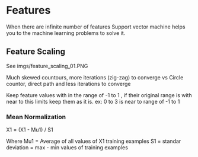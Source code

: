# Features

When there are infinite number of features Support vector machine helps you to the machine learning problems to solve it.

## Feature Scaling

See imgs/feature_scaling_01.PNG

Much skewed countours, more iterations (zig-zag) to converge
vs
Circle countor, direct path and less iterations to converge

Keep feature values with in the range of -1 to 1 , if their original range is with near
to this limits keep them as it is. ex: 0 to 3 is near to range of -1 to 1

### Mean Normalization

X1 = (X1 - Mu1) / S1

Where Mu1 = Average of all values of X1 training examples
S1 = standar deviation = max - min values of training examples 